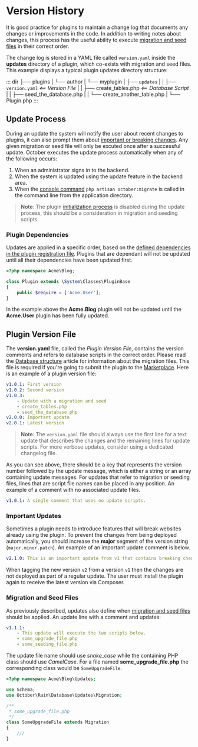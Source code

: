 # Version History

It is good practice for plugins to maintain a change log that documents any changes or improvements in the code. In addition to writing notes about changes, this process has the useful ability to execute [migration and seed files](../database/structure.md) in their correct order.

The change log is stored in a YAML file called `version.yaml` inside the **updates** directory of a plugin, which co-exists with migration and seed files. This example displays a typical plugin updates directory structure:

::: dir
├── plugins
|   └── author
|       └── myplugin
|           ├── `updates`
|           |   ├── `version.yaml`     _<== Version File_
|           |   ├── create_tables.php _<== Database Script_
|           |   ├── seed_the_database.php
|           |   └── create_another_table.php
|           └── Plugin.php
:::

<a id="oc-update-process"></a>
## Update Process

During an update the system will notify the user about recent changes to plugins, it can also prompt them about [important or breaking changes](#oc-important-updates). Any given migration or seed file will only be excuted once after a successful update. October executes the update process automatically when any of the following occurs:

1. When an administrator signs in to the backend.
1. When the system is updated using the update feature in the backend area.
1. When the [console command](../console/commands.md#oc-database-migration) `php artisan october:migrate` is called in the command line from the application directory.

> **Note**: The plugin [initialization process](../plugin/registration.md#oc-routing-and-initialization) is disabled during the update process, this should be a consideration in migration and seeding scripts.

### Plugin Dependencies

Updates are applied in a specific order, based on the [defined dependencies in the plugin registration file](../plugin/registration.md#oc-dependency-definitions). Plugins that are dependant will not be updated until all their dependencies have been updated first.

```php
<?php namespace Acme\Blog;

class Plugin extends \System\Classes\PluginBase
{
    public $require = ['Acme.User'];
}
```

In the example above the **Acme.Blog** plugin will not be updated until the **Acme.User** plugin has been fully updated.

## Plugin Version File

The **version.yaml** file, called the *Plugin Version File*, contains the version comments and refers to database scripts in the correct order. Please read the [Database structure](../database/structure.md) article for information about the migration files. This file is required if you're going to submit the plugin to the [Marketplace](https://octobercms.com/help/site/marketplace). Here is an example of a plugin version file:

```yaml
v1.0.1: First version
v1.0.2: Second version
v1.0.3:
    - Update with a migration and seed
    - create_tables.php
    - seed_the_database.php
v2.0.0: Important update
v2.0.1: Latest version
```

> **Note**: The `version.yaml` file should always use the first line for a text update that describes the changes and the remaining lines for update scripts. For more verbose updates, consider using a dedicated changelog file.

As you can see above, there should be a key that represents the version number followed by the update message, which is either a string or an array containing update messages. For updates that refer to migration or seeding files, lines that are script file names can be placed in any position. An example of a comment with no associated update files.

```yaml
v1.0.1: A single comment that uses no update scripts.
```

<a id="oc-important-updates"></a>
### Important Updates

Sometimes a plugin needs to introduce features that will break websites already using the plugin. To prevent the changes from being deployed automatically, you should increase the **major** segment of the version string (`major.minor.patch`). An example of an important update comment is below.

```yaml
v2.1.0: This is an important update from v1 that contains breaking changes.
```

When tagging the new version `v2` from a version `v1` then the changes are not deployed as part of a regular update. The user must install the plugin again to receive the latest version via Composer.

<a id="oc-migration-files"></a>
### Migration and Seed Files

As previously described, updates also define when [migration and seed files](../database/structure.md) should be applied. An update line with a comment and updates:

```yaml
v1.1.1:
    - This update will execute the two scripts below.
    - some_upgrade_file.php
    - some_seeding_file.php
```

The update file name should use *snake_case* while the containing PHP class should use *CamelCase*. For a file named **some_upgrade_file.php** the corresponding class would be `SomeUpgradeFile`.

```php
<?php namespace Acme\Blog\Updates;

use Schema;
use October\Rain\Database\Updates\Migration;

/**
 * some_upgrade_file.php
 */
class SomeUpgradeFile extends Migration
{
    ///
}
```
